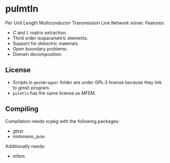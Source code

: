 # pulmtln
Per Unit Length Multiconductor Transmission Line Network solver. Features:
- $C$ and $L$ matrix extraction.
- Third order isoparametric elements. 
- Support for dielectric materials.
- Open boundary problems.
- Domain decomposition.


## License
- Scripts in ```gmshWrapper``` folder are under GPL-2 license because they link to gmsh program.
- ``` pulmtln ``` has the same license as MFEM.

## Compiling
Compilation needs vcpkg with the following packages:
- gtest
- nlohmann_json

Additionally needs:
- mfem

